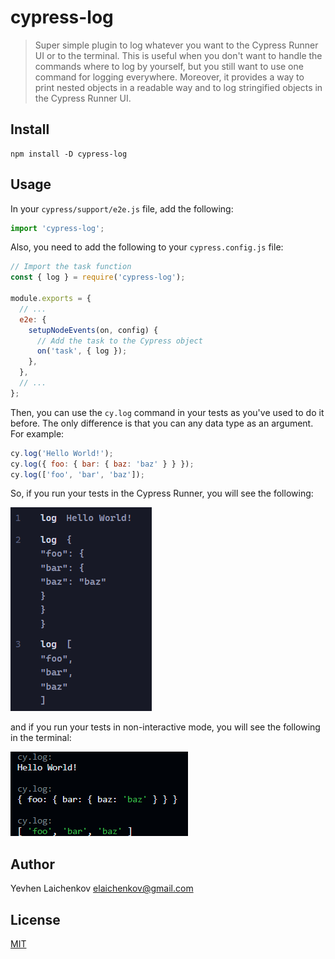 # cypress-log

> Super simple plugin to log whatever you want to the Cypress Runner UI or to the terminal. This is useful when you don't want to handle the commands where to log by yourself, but you still want to use one command for logging everywhere. Moreover, it provides a way to print nested objects in a readable way and to log stringified objects in the Cypress Runner UI.

## Install

```shell
npm install -D cypress-log
```

## Usage

In your `cypress/support/e2e.js` file, add the following:

```js
import 'cypress-log';
```

Also, you need to add the following to your `cypress.config.js` file:

```js
// Import the task function
const { log } = require('cypress-log');

module.exports = {
  // ...
  e2e: {
    setupNodeEvents(on, config) {
      // Add the task to the Cypress object
      on('task', { log });
    },
  },
  // ...
};
```

Then, you can use the `cy.log` command in your tests as you've used to do it before. The only difference is that you can any data type as an argument. For example:

```js
cy.log('Hello World!');
cy.log({ foo: { bar: { baz: 'baz' } } });
cy.log(['foo', 'bar', 'baz']);
```

So, if you run your tests in the Cypress Runner, you will see the following:

![ui](./assets/ui.png)

and if you run your tests in non-interactive mode, you will see the following in the terminal:

![terminal](./assets/terminal.png)

## Author

Yevhen Laichenkov <elaichenkov@gmail.com>

## License

[MIT](./LICENSE)
